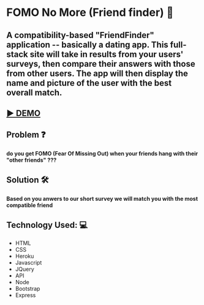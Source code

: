 
# FOMO No More (Friend finder) :round_pushpin:

## A compatibility-based "FriendFinder" application -- basically a dating app. This full-stack site will take in results from your users' surveys, then compare their answers with those from other users. The app will then display the name and picture of the user with the best overall match. 

## [ :arrow_forward: DEMO](https://morning-springs-22094.herokuapp.com/survey)

## Problem :question:
#### do you get FOMO (Fear Of Missing Out) when your friends hang with their "other friends" ???

## Solution :hammer_and_wrench: 
#### Based on you anwers to our short survey we will match you with the most compatible friend 


## Technology Used: :computer:
* HTML
* CSS 
* Heroku
* Javascript 
* JQuery 
* API
* Node 
* Bootstrap
* Express



